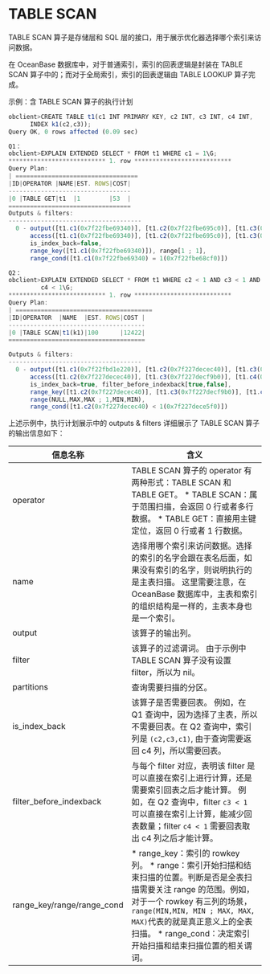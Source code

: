 TABLE SCAN 
===============================

TABLE SCAN 算子是存储层和 SQL 层的接口，用于展示优化器选择哪个索引来访问数据。

在 OceanBase 数据库中，对于普通索引，索引的回表逻辑是封装在 TABLE SCAN 算子中的；而对于全局索引，索引的回表逻辑由 TABLE LOOKUP 算子完成。

示例：含 TABLE SCAN 算子的执行计划

```javascript
obclient>CREATE TABLE t1(c1 INT PRIMARY KEY, c2 INT, c3 INT, c4 INT, 
      INDEX k1(c2,c3));
Query OK, 0 rows affected (0.09 sec)

Q1：
obclient>EXPLAIN EXTENDED SELECT * FROM t1 WHERE c1 = 1\G;
*************************** 1. row ***************************
Query Plan: 
| ==================================
|ID|OPERATOR |NAME|EST. ROWS|COST|
----------------------------------
|0 |TABLE GET|t1  |1        |53  |
==================================
Outputs & filters:
-------------------------------------
  0 - output([t1.c1(0x7f22fbe69340)], [t1.c2(0x7f22fbe695c0)], [t1.c3(0x7f22fbe69840)], [t1.c4(0x7f22fbe69ac0)]), filter(nil),
      access([t1.c1(0x7f22fbe69340)], [t1.c2(0x7f22fbe695c0)], [t1.c3(0x7f22fbe69840)], [t1.c4(0x7f22fbe69ac0)]), partitions(p0),
      is_index_back=false,
      range_key([t1.c1(0x7f22fbe69340)]), range[1 ; 1],
      range_cond([t1.c1(0x7f22fbe69340) = 1(0x7f22fbe68cf0)])

Q2：
obclient>EXPLAIN EXTENDED SELECT * FROM t1 WHERE c2 < 1 AND c3 < 1 AND
         c4 < 1\G;
*************************** 1. row ***************************
Query Plan: 
| ======================================
|ID|OPERATOR  |NAME  |EST. ROWS|COST |
--------------------------------------
|0 |TABLE SCAN|t1(k1)|100      |12422|
======================================

Outputs & filters:
-------------------------------------
  0 - output([t1.c1(0x7f22fbd1e220)], [t1.c2(0x7f227decec40)], [t1.c3(0x7f227decf9b0)], [t1.c4(0x7f22fbd1dfa0)]), filter([t1.c3(0x7f227decf9b0) < 1(0x7f227decf360)], [t1.c4(0x7f22fbd1dfa0) < 1(0x7f22fbd1d950)]),
      access([t1.c2(0x7f227decec40)], [t1.c3(0x7f227decf9b0)], [t1.c4(0x7f22fbd1dfa0)], [t1.c1(0x7f22fbd1e220)]), partitions(p0),
      is_index_back=true, filter_before_indexback[true,false],
      range_key([t1.c2(0x7f227decec40)], [t1.c3(0x7f227decf9b0)], [t1.c1(0x7f22fbd1e220)]), 
      range(NULL,MAX,MAX ; 1,MIN,MIN),
      range_cond([t1.c2(0x7f227decec40) < 1(0x7f227dece5f0)])
```



上述示例中，执行计划展示中的 outputs \& filters 详细展示了 TABLE SCAN 算子的输出信息如下：


|                  **信息名称**                   |                                                                                                                                                                    **含义**                                                                                                                                                                     |
|---------------------------------------------|-----------------------------------------------------------------------------------------------------------------------------------------------------------------------------------------------------------------------------------------------------------------------------------------------------------------------------------------------|
| operator                                    | TABLE SCAN 算子的 operator 有两种形式：TABLE SCAN 和 TABLE GET。 * TABLE SCAN：属于范围扫描，会返回 0 行或者多行数据。   * TABLE GET：直接用主键定位，返回 0 行或者 1 行数据。                                                                                                             |
| name                                        | 选择用哪个索引来访问数据。选择的索引的名字会跟在表名后面，如果没有索引的名字，则说明执行的是主表扫描。 这里需要注意，在 OceanBase 数据库中，主表和索引的组织结构是一样的，主表本身也是一个索引。                                                                                                                                                                                                                        |
| output                                      | 该算子的输出列。                                                                                                                                                                                                                                                                                                                                      |
| filter                                      | 该算子的过滤谓词。 由于示例中 TABLE SCAN 算子没有设置 filter，所以为 nil。                                                                                                                                                                                                                                                                             |
| partitions                                  | 查询需要扫描的分区。                                                                                                                                                                                                                                                                                                                                    |
| is_index_back                               | 该算子是否需要回表。 例如，在 Q1 查询中，因为选择了主表，所以不需要回表。在 Q2 查询中，索引列是 `(c2,c3,c1)`, 由于查询需要返回 c4 列，所以需要回表。                                                                                                                                                                                                                                      |
| filter_before_indexback                     | 与每个 filter 对应，表明该 filter 是可以直接在索引上进行计算，还是需要索引回表之后才能计算。 例如，在 Q2 查询中，filter `c3 < 1`  可以直接在索引上计算，能减少回表数量；filter `c4 < 1` 需要回表取出 c4 列之后才能计算。                                                                                                                                                                                     |
|  range_key/range/range_cond | * range_key：索引的 rowkey 列。    <!-- --> * range：索引开始扫描和结束扫描的位置。判断是否是全表扫描需要关注 range 的范围。例如，对于一个 rowkey 有三列的场景，`range(MIN,MIN, MIN ; MAX, MAX, MAX)`代表的就是真正意义上的全表扫描。   * range_cond：决定索引开始扫描和结束扫描位置的相关谓词。    |


